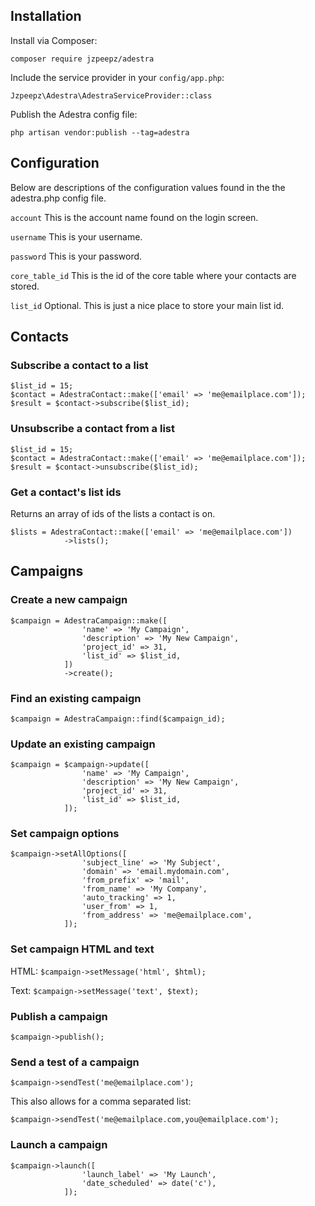 ## Installation

Install via Composer:

`composer require jzpeepz/adestra`

Include the service provider in your `config/app.php`:

`Jzpeepz\Adestra\AdestraServiceProvider::class`

Publish the Adestra config file:

`php artisan vendor:publish --tag=adestra`

## Configuration

Below are descriptions of the configuration values found in the the adestra.php config file.

`account` This is the account name found on the login screen.

`username` This is your username.

`password` This is your password.

`core_table_id` This is the id of the core table where your contacts are stored.

`list_id` Optional. This is just a nice place to store your main list id.

## Contacts

### Subscribe a contact to a list

	$list_id = 15;
	$contact = AdestraContact::make(['email' => 'me@emailplace.com']);
	$result = $contact->subscribe($list_id);
	
### Unsubscribe a contact from a list

	$list_id = 15;
	$contact = AdestraContact::make(['email' => 'me@emailplace.com']);
	$result = $contact->unsubscribe($list_id);
	
### Get a contact's list ids

Returns an array of ids of the lists a contact is on.

	$lists = AdestraContact::make(['email' => 'me@emailplace.com'])
				->lists();
	
## Campaigns

### Create a new campaign
	
	$campaign = AdestraCampaign::make([
					'name' => 'My Campaign',
					'description' => 'My New Campaign',
					'project_id' => 31,
					'list_id' => $list_id,
				])
				->create();
				
### Find an existing campaign

	$campaign = AdestraCampaign::find($campaign_id);
	
### Update an existing campaign

	$campaign = $campaign->update([
					'name' => 'My Campaign',
					'description' => 'My New Campaign',
					'project_id' => 31,
					'list_id' => $list_id,
				]);
				
### Set campaign options

	$campaign->setAllOptions([
					'subject_line' => 'My Subject',
					'domain' => 'email.mydomain.com',
					'from_prefix' => 'mail',
					'from_name' => 'My Company',
					'auto_tracking' => 1,
					'user_from' => 1,
					'from_address' => 'me@emailplace.com',
				]);
				
### Set campaign HTML and text

HTML: `$campaign->setMessage('html', $html);`

Text: `$campaign->setMessage('text', $text);`

### Publish a campaign

	$campaign->publish();
	
### Send a test of a campaign

	$campaign->sendTest('me@emailplace.com');
	
This also allows for a comma separated list:

	$campaign->sendTest('me@emailplace.com,you@emailplace.com');
	
### Launch a campaign

	$campaign->launch([
					'launch_label' => 'My Launch',
					'date_scheduled' => date('c'),
				]);